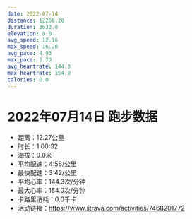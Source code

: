 ```yaml
---
date: 2022-07-14
distance: 12268.20
duration: 3632.0
elevation: 0.0
avg_speed: 12.16
max_speed: 16.20
avg_pace: 4.93
max_pace: 3.70
avg_heartrate: 144.3
max_heartrate: 154.0
calories: 0.0
---
```


# 2022年07月14日 跑步数据

- 距离：12.27公里
- 时长：1:00:32
- 海拔：0.0米
- 平均配速：4:56/公里
- 最快配速：3:42/公里
- 平均心率：144.3次/分钟
- 最大心率：154.0次/分钟
- 卡路里消耗：0.0千卡
- 活动链接：https://www.strava.com/activities/7468201772
